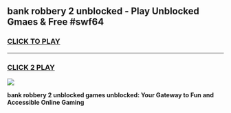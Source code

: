 
## bank robbery 2 unblocked - Play Unblocked Gmaes & Free #swf64
<h3>
<a href="https://news.freeplayer.one?title=bank_robbery_2_unblocked&ref=26F">CLICK TO PLAY</a></h3>
<hr>

<h3>
<a href="https://news.freeplayer.one?title=bank_robbery_2_unblocked&ref=26F">CLICK 2 PLAY</a>
  
</h3>

<a href="https://news.freeplayer.one?title=bank_robbery_2_unblocked&ref=26F/"><img src="https://clearcache.store/games.png"></a>


**bank robbery 2 unblocked games unblocked: Your Gateway to Fun and Accessible Online Gaming**
